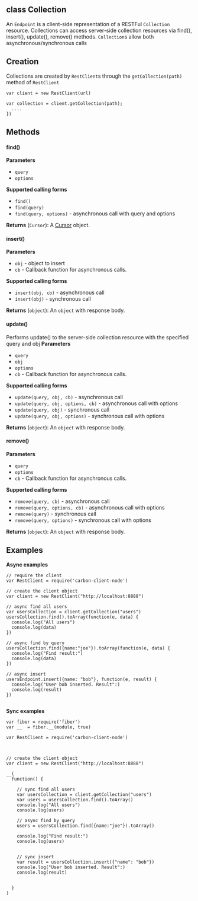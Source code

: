 class Collection
----------

An ```Endpoint``` is a client-side representation of a RESTFul ```Collection``` resource. Collections can access server-side collection resources via find(), insert(), update(), remove() methods.
```Collection```s allow both asynchronous/synchronous calls


Creation
----------
Collections are created by ```RestClient```s through the ```getCollection(path)``` method of ```RestClient```

```node
var client = new RestClient(url)

var collection = client.getCollection(path);
  ....
})

```



Methods
----------

#### find()


**Parameters**
* ```query```
* ```options```

**Supported calling forms**
* ```find()```
* ```find(query)```
* ```find(query, options)``` - asynchronous call with query and options

**Returns** (```Cursor```): A [Cursor](Cursor.md) object.


#### insert()


**Parameters**
* ```obj``` - object to insert
* ```cb``` - Callback function for asynchronous calls.

**Supported calling forms**
* ```insert(obj, cb)``` - asynchronous call
* ```insert(obj)``` - synchronous call


**Returns** (```object```): An ```object``` with response body.


#### update()

Performs update() to the server-side collection resource with the specified query and obj
**Parameters**
* ```query```
* ```obj```
* ```options```
* ```cb``` - Callback function for asynchronous calls.

**Supported calling forms**
* ```update(query, obj, cb)``` - asynchronous call
* ```update(query, obj, options, cb)``` - asynchronous call with options
* ```update(query, obj)``` - synchronous call
* ```update(query, obj, options)``` - synchronous call with options

**Returns** (```object```): An ```object``` with response body.

#### remove()


**Parameters**
* ```query```
* ```options```
* ```cb``` - Callback function for asynchronous calls.

**Supported calling forms**
* ```remove(query, cb)``` - asynchronous call
* ```remove(query, options, cb)``` - asynchronous call with options
* ```remove(query)``` - synchronous call
* ```remove(query, options)``` - synchronous call with options

**Returns** (```object```): An ```object``` with response body.


Examples
----------
**Async examples**

```node
// require the client
var RestClient = require('carbon-client-node')

// create the client object
var client = new RestClient("http://localhost:8888")

// async find all users
var usersCollection = client.getCollection("users")
usersCollection.find().toArray(function(e, data) {
  console.log("All users")
  console.log(data)
})

// async find by query
usersCollection.find({name:"joe"}).toArray(function(e, data) {
  console.log("Find result:")
  console.log(data)
})

// async insert
usersEndpoint.insert({name: "bob"}, function(e, result) {
  console.log("User bob inserted. Result":)
  console.log(result)
})


```

**Sync examples**

```node
var fiber = require('fiber')
var __  = fiber.__(module, true)

var RestClient = require('carbon-client-node')



// create the client object
var client = new RestClient("http://localhost:8888")

__(
  function() {

    // sync find all users
    var usersCollection = client.getCollection("users")
    var users = usersCollection.find().toArray()
    console.log("All users")
    console.log(users)

    // async find by query
    users = usersCollection.find({name:"joe"}).toArray()

    console.log("Find result:")
    console.log(users)


    // sync insert
    var result = usersCollection.insert({"name": "bob"})
    console.log("User bob inserted. Result":)
    console.log(result)


  }
)


```


